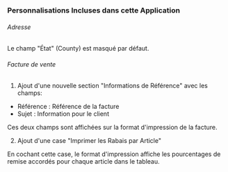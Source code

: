 ### Personnalisations Incluses dans cette Application

###### Adresse

Le champ "État" (County) est masqué par défaut.

###### Facture de vente

1. Ajout d'une nouvelle section "Informations de Référence" avec les champs:

- Référence : Référence de la facture
- Sujet : Information pour le client

Ces deux champs sont affichées sur la format d'impression de la facture.


2. Ajout d'une case "Imprimer les Rabais par Article"

En cochant cette case, le format d'impression affiche les pourcentages de remise accordés pour chaque article dans le tableau.

